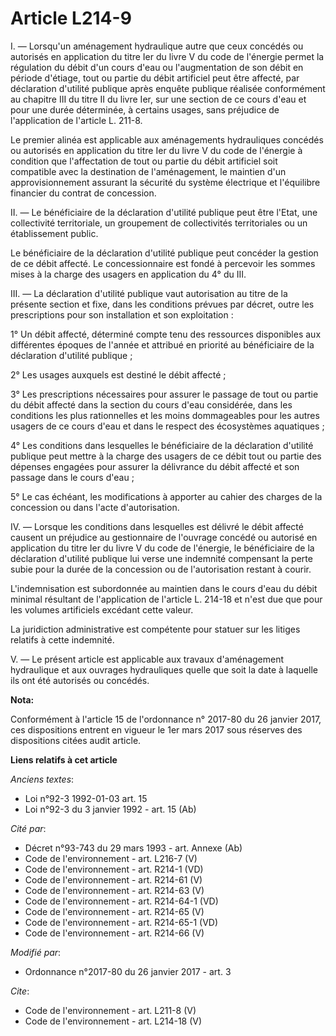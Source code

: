 # Article L214-9

I. — Lorsqu'un aménagement hydraulique autre que ceux concédés ou autorisés en application du titre Ier du livre V du code de
l'énergie permet la régulation du débit d'un cours d'eau ou l'augmentation de son débit en période d'étiage, tout ou partie
du débit artificiel peut être affecté, par déclaration d'utilité publique après enquête publique réalisée conformément au
chapitre III du titre II du livre Ier, sur une section de ce cours d'eau et pour une durée déterminée, à certains usages,
sans préjudice de l'application de l'article L. 211-8. 

Le premier alinéa est applicable aux aménagements hydrauliques concédés ou autorisés en application du titre Ier du livre V
du code de l'énergie à condition que l'affectation de tout ou partie du débit artificiel soit compatible avec la destination
de l'aménagement, le maintien d'un approvisionnement assurant la sécurité du système électrique et l'équilibre financier du
contrat de concession. 

II. — Le bénéficiaire de la déclaration d'utilité publique peut être l'Etat, une collectivité territoriale, un groupement de
collectivités territoriales ou un établissement public. 

Le bénéficiaire de la déclaration d'utilité publique peut concéder la gestion de ce débit affecté. Le concessionnaire est
fondé à percevoir les sommes mises à la charge des usagers en application du 4° du III. 

III. — La déclaration d'utilité publique vaut autorisation au titre de la présente section et fixe, dans les conditions
prévues par décret, outre les prescriptions pour son installation et son exploitation : 

1° Un débit affecté, déterminé compte tenu des ressources disponibles aux différentes époques de l'année et attribué en
priorité au bénéficiaire de la déclaration d'utilité publique ; 

2° Les usages auxquels est destiné le débit affecté ; 

3° Les prescriptions nécessaires pour assurer le passage de tout ou partie du débit affecté dans la section du cours d'eau
considérée, dans les conditions les plus rationnelles et les moins dommageables pour les autres usagers de ce cours d'eau et
dans le respect des écosystèmes aquatiques ; 

4° Les conditions dans lesquelles le bénéficiaire de la déclaration d'utilité publique peut mettre à la charge des usagers de
ce débit tout ou partie des dépenses engagées pour assurer la délivrance du débit affecté et son passage dans le cours
d'eau ; 

5° Le cas échéant, les modifications à apporter au cahier des charges de la concession ou dans l'acte d'autorisation. 

IV. — Lorsque les conditions dans lesquelles est délivré le débit affecté causent un préjudice au gestionnaire de l'ouvrage
concédé ou autorisé en application du titre Ier du livre V du code de l'énergie, le bénéficiaire de la déclaration d'utilité
publique lui verse une indemnité compensant la perte subie pour la durée de la concession ou de l'autorisation restant à
courir. 

L'indemnisation est subordonnée au maintien dans le cours d'eau du débit minimal résultant de l'application de l'article L.
214-18 et n'est due que pour les volumes artificiels excédant cette valeur. 

La juridiction administrative est compétente pour statuer sur les litiges relatifs à cette indemnité. 

V. — Le présent article est applicable aux travaux d'aménagement hydraulique et aux ouvrages hydrauliques quelle que soit la
date à laquelle ils ont été autorisés ou concédés.

**Nota:**

Conformément à l'article 15 de l'ordonnance n° 2017-80 du 26 janvier 2017, ces dispositions entrent en vigueur le 1er mars
2017 sous réserves des dispositions citées audit article.

**Liens relatifs à cet article**

_Anciens textes_:

  - Loi n°92-3 1992-01-03 art. 15
  - Loi n°92-3 du 3 janvier 1992 - art. 15 (Ab)

_Cité par_:

  - Décret n°93-743 du 29 mars 1993 - art. Annexe (Ab)
  - Code de l'environnement - art. L216-7 (V)
  - Code de l'environnement - art. R214-1 (VD)
  - Code de l'environnement - art. R214-61 (V)
  - Code de l'environnement - art. R214-63 (V)
  - Code de l'environnement - art. R214-64-1 (VD)
  - Code de l'environnement - art. R214-65 (V)
  - Code de l'environnement - art. R214-65-1 (VD)
  - Code de l'environnement - art. R214-66 (V)

_Modifié par_:

  - Ordonnance n°2017-80 du 26 janvier 2017 - art. 3

_Cite_:

  - Code de l'environnement - art. L211-8 (V)
  - Code de l'environnement - art. L214-18 (V)
